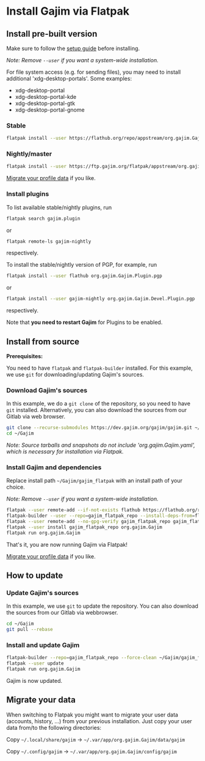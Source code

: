 # Install Gajim via Flatpak

## Install pre-built version

Make sure to follow the [setup guide](https://flatpak.org/setup/) before installing.

*Note: Remove `--user` if you want a system-wide installation.*

For file system access (e.g. for sending files), you may need to install additional 'xdg-desktop-portals'. Some examples:

* xdg-desktop-portal
* xdg-desktop-portal-kde
* xdg-desktop-portal-gtk
* xdg-desktop-portal-gnome

### Stable

```bash
flatpak install --user https://flathub.org/repo/appstream/org.gajim.Gajim.flatpakref
```

### Nightly/master

```bash
flatpak install --user https://ftp.gajim.org/flatpak/appstream/org.gajim.Gajim.Devel.flatpakref
```

[Migrate your profile data](#migrate-your-data) if you like.

### Install plugins

To list available stable/nightly plugins, run

```bash
flatpak search gajim.plugin
```

or

```bash
flatpak remote-ls gajim-nightly
```

respectively.

To install the stable/nightly version of PGP, for example, run

```bash
flatpak install --user flathub org.gajim.Gajim.Plugin.pgp
```

or

```bash
flatpak install --user gajim-nightly org.gajim.Gajim.Devel.Plugin.pgp
```

respectively.

Note that **you need to restart Gajim** for Plugins to be enabled.

## Install from source

**Prerequisites:**

You need to have `flatpak` and `flatpak-builder` installed. For this example, we use `git` for downloading/updating Gajim's sources.

### Download Gajim's sources

In this example, we do a `git clone` of the repository, so you need to have `git` installed.
Alternatively, you can also download the sources from our Gitlab via web browser.

```bash
git clone --recurse-submodules https://dev.gajim.org/gajim/gajim.git ~/Gajim
cd ~/Gajim
```

*Note: Source tarballs and snapshots do _not_ include 'org.gajim.Gajim.yaml', which is necessary for installation via Flatpak.*

### Install Gajim and dependencies

Replace install path `~/Gajim/gajim_flatpak` with an install path of your choice.

*Note: Remove `--user` if you want a system-wide installation.*

```bash
flatpak --user remote-add --if-not-exists flathub https://flathub.org/repo/flathub.flatpakrepo
flatpak-builder --user --repo=gajim_flatpak_repo --install-deps-from=flathub --force-clean ~/Gajim/gajim_flatpak ~/Gajim/flatpak/org.gajim.Gajim.yaml
flatpak --user remote-add --no-gpg-verify gajim_flatpak_repo gajim_flatpak_repo
flatpak --user install gajim_flatpak_repo org.gajim.Gajim
flatpak run org.gajim.Gajim
```

That's it, you are now running Gajim via Flatpak!

[Migrate your profile data](#migrate-your-data) if you like.

## How to update

### Update Gajim's sources

In this example, we use `git` to update the repository. You can also download the sources from our Gitlab via webbrowser.

```bash
cd ~/Gajim
git pull --rebase
```

### Install and update Gajim

```bash
flatpak-builder --repo=gajim_flatpak_repo --force-clean ~/Gajim/gajim_flatpak ~/Gajim/flatpak/org.gajim.Gajim.yaml
flatpak --user update
flatpak run org.gajim.Gajim
```

Gajim is now updated.

## Migrate your data

When switching to Flatpak you might want to migrate your user data (accounts, history, ...) from your previous installation. Just copy your user data from/to the following directories:

Copy `~/.local/share/gajim` -> `~/.var/app/org.gajim.Gajim/data/gajim`

Copy `~/.config/gajim` -> `~/.var/app/org.gajim.Gajim/config/gajim`
